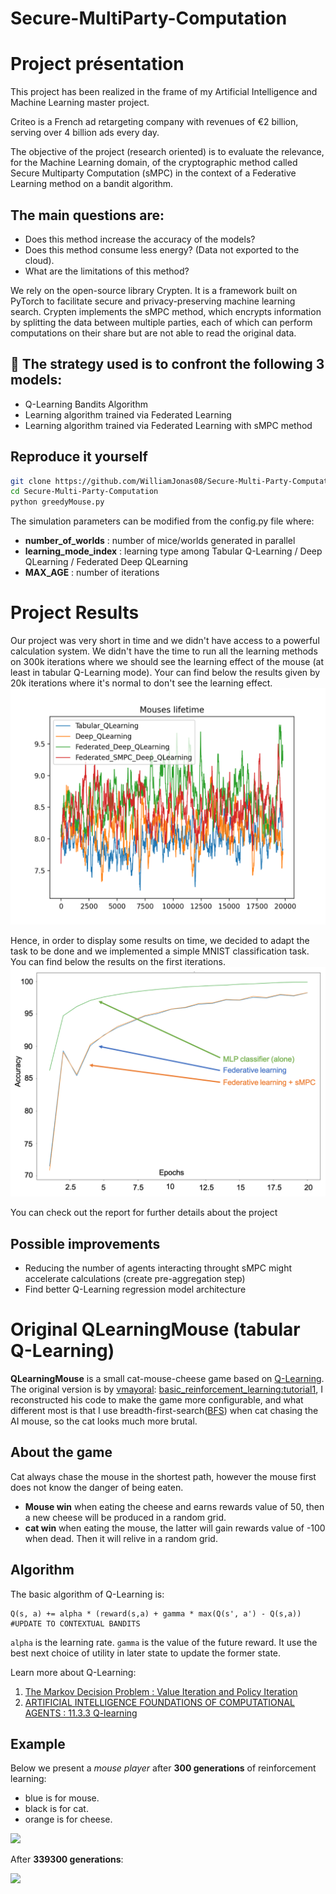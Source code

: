 # Secure-MultiParty-Computation


# Project présentation 

This project has been realized in the frame of my Artificial Intelligence and Machine Learning master project.

Criteo is a French ad retargeting company with revenues of €2 billion, serving over 4 billion ads every day.

The objective of the project (research oriented) is to evaluate the relevance, for the Machine Learning domain, of the cryptographic method called Secure Multiparty Computation (sMPC) in the context of a Federative Learning method on a bandit algorithm.

## The main questions are:
- Does this method increase the accuracy of the models?
- Does this method consume less energy? (Data not exported to the cloud).
- What are the limitations of this method?

We rely on the open-source library Crypten. It is a framework built on PyTorch to facilitate secure and privacy-preserving machine learning search. Crypten implements the sMPC method, which encrypts information by splitting the data between multiple parties, each of which can perform computations on their share but are not able to read the original data. 

## 📌 The strategy used is to confront the following 3 models: 
- Q-Learning Bandits Algorithm
- Learning algorithm trained via Federated Learning
- Learning algorithm trained via Federated Learning with sMPC method

## Reproduce it yourself

```bash
git clone https://github.com/WilliamJonas08/Secure-Multi-Party-Computation
cd Secure-Multi-Party-Computation
python greedyMouse.py
```

The simulation parameters can be modified from the config.py file where:
- **number_of_worlds** : number of mice/worlds generated in parallel
- **learning_mode_index** : learning type among Tabular Q-Learning / Deep QLearning / Federated Deep QLearning
- **MAX_AGE** : number of iterations


# Project Results

Our project was very short in time and we didn't have access to a powerful calculation system. We didn't have the time to run all the learning methods on 300k iterations where we should see the learning effect of the mouse (at least in tabular Q-Learning mode). Your can find below the results given by 20k iterations where it's normal to don't see the learning effect.
![](resources/20k_results.png)

Hence, in order to display some results on time, we decided to adapt the task to be done and we implemented a simple MNIST classification task. You can find below the results on the first iterations.
![](resources/results_mnist.png)

You can check out the report for further details about the project

## Possible improvements
- Reducing the number of agents interacting throught sMPC might accelerate calculations (create pre-aggregation step)
- Find better Q-Learning regression model architecture



# Original QLearningMouse (tabular Q-Learning)

<b>QLearningMouse</b>  is a small cat-mouse-cheese game based on [Q-Learning](https://en.wikipedia.org/wiki/Q-learning). The original version is by [vmayoral](https://github.com/vmayoral): [basic_reinforcement_learning:tutorial1](https://github.com/vmayoral/basic_reinforcement_learning/tree/master/tutorial1), I reconstructed his code to make the game more configurable, and what different most is that I use breadth-first-search([BFS](https://en.wikipedia.org/wiki/Breadth-first_search)) when cat chasing the AI mouse, so the cat looks much more brutal.

## About the game
Cat always chase the mouse in the shortest path, however the mouse first does not know the danger of being eaten. 
* <b>Mouse win</b> when eating the cheese and earns rewards value of 50, then a new cheese will be produced in a random grid.
* <b>cat win</b> when eating the mouse, the latter will gain rewards value of -100 when dead. Then it will relive in a random grid.

## Algorithm  
The basic algorithm of Q-Learning is:  
```
Q(s, a) += alpha * (reward(s,a) + gamma * max(Q(s', a') - Q(s,a))
#UPDATE TO CONTEXTUAL BANDITS
```
    
```alpha``` is the learning rate.
```gamma``` is the value of the future reward.
It use the best next choice of utility in later state to update the former state. 

Learn more about Q-Learning:  
1. [The Markov Decision Problem : Value Iteration and Policy Iteration](http://ais.informatik.uni-freiburg.de/teaching/ss03/ams/DecisionProblems.pdf)  
2. [ARTIFICIAL INTELLIGENCE FOUNDATIONS OF COMPUTATIONAL AGENTS : 11.3.3 Q-learning](http://artint.info/html/ArtInt_265.html)


## Example
Below we present a *mouse player* after **300 generations** of reinforcement learning:  
* blue is for mouse.
* black is for cat.
* orange is for cheese.

![](resources/snapshot1.gif)

After **339300 generations**:  

![](resources/snapshot2.gif)

